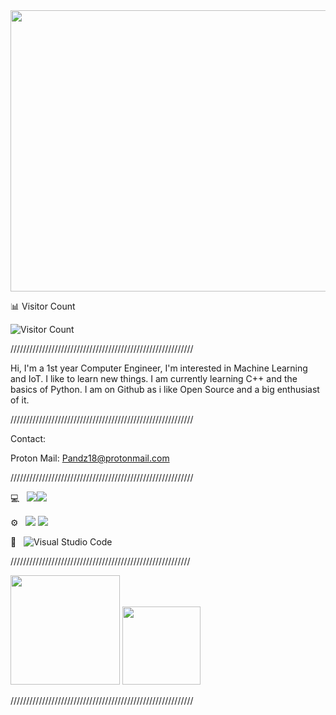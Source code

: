 <img src="https://user-images.githubusercontent.com/87066683/124735066-50642a80-df33-11eb-814d-0e3a5f23f66a.jpg" height=" 450" width="750">

📊 Visitor Count 

![Visitor Count](https://profile-counter.glitch.me/{Pandz18}/count.svg)

//////////////////////////////////////////////////////////

Hi, I'm a 1st year Computer Engineer, I'm interested in Machine Learning and IoT. I like to learn new things. I am currently learning C++ and the basics of Python. I am on Github as i like Open Source and a big enthusiast of it.

//////////////////////////////////////////////////////////

Contact:

Proton Mail: Pandz18@protonmail.com 

//////////////////////////////////////////////////////////

 💻 &nbsp; <img src="https://img.shields.io/badge/c++%20-%2300599C.svg?&style=for-the-badge&logo=c%2B%2B&ogoColor=white"/><img src="https://img.shields.io/badge/python%20-%2314354C.svg?&style=for-the-badge&logo=python&logoColor=white"/>
 
 ⚙️ &nbsp;
  <img src="https://img.shields.io/badge/git%20-%23F05033.svg?&style=for-the-badge&logo=git&logoColor=white"/> <img src="https://img.shields.io/badge/github%20-%23121011.svg?&style=for-the-badge&logo=github&logoColor=white"/>
 
 🔧 &nbsp;
 ![Visual Studio Code](https://img.shields.io/badge/-VsCode-2C2C32?style=flat-square&logo=visual-studio-code&logoColor=0078D7) 
 
 /////////////////////////////////////////////////////////
 


  <img height="175" src="https://github-readme-stats.vercel.app/api?username=Pandz18&theme=buefy&show_icons=true" />
  
  <img height="125" src="https://github-readme-stats.vercel.app/api/top-langs/?username=Pandz18&theme=buefy&layout=compact" />

//////////////////////////////////////////////////////////
